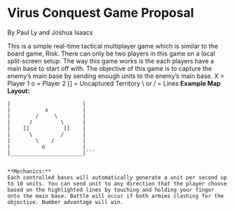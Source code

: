 # Virus Conquest Game Proposal
By Paul Ly and Joshua Isaacs

This is a simple real-time tactical multiplayer game which is similar to the board game, Risk. There can only be two players in this game on a local split-screen setup. The way this game works is the each players have a main base to start off with. The objective of this game is to capture the enemy’s main base by sending enough units to the enemy’s main base.
X = Player 1
o = Player 2
[] = Uncaptured Territory
\ or / = Lines
**Example Map Layout:**
```________________________
|                       |
|           x           |
|        /     \        |
|      /         \      |
|    []           []    |
|      \         /      |
|        \    /         |
|          o            |
|_______________________|```


**Mechanics:**
Each controlled bases will automatically generate a unit per second up to 10 units. You can send unit to any direction that the player choose based on the highlighted lines by touching and holding your finger onto the main base. Battle will occur if both armies clashing for the objective. Number advantage will win.

